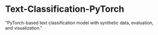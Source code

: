 # Text-Classification-PyTorch
"PyTorch-based text classification model with synthetic data, evaluation, and visualization."

